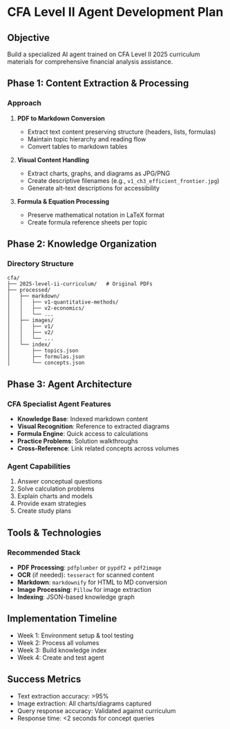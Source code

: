 # CFA Level II Agent Development Plan

## Objective
Build a specialized AI agent trained on CFA Level II 2025 curriculum materials for comprehensive financial analysis assistance.

## Phase 1: Content Extraction & Processing

### Approach
1. **PDF to Markdown Conversion**
   - Extract text content preserving structure (headers, lists, formulas)
   - Maintain topic hierarchy and reading flow
   - Convert tables to markdown tables

2. **Visual Content Handling**
   - Extract charts, graphs, and diagrams as JPG/PNG
   - Create descriptive filenames (e.g., `v1_ch3_efficient_frontier.jpg`)
   - Generate alt-text descriptions for accessibility

3. **Formula & Equation Processing**
   - Preserve mathematical notation in LaTeX format
   - Create formula reference sheets per topic

## Phase 2: Knowledge Organization

### Directory Structure
```
cfa/
├── 2025-level-ii-curriculum/   # Original PDFs
├── processed/
│   ├── markdown/
│   │   ├── v1-quantitative-methods/
│   │   ├── v2-economics/
│   │   └── ...
│   ├── images/
│   │   ├── v1/
│   │   ├── v2/
│   │   └── ...
│   └── index/
│       ├── topics.json
│       ├── formulas.json
│       └── concepts.json
```

## Phase 3: Agent Architecture

### CFA Specialist Agent Features
- **Knowledge Base**: Indexed markdown content
- **Visual Recognition**: Reference to extracted diagrams
- **Formula Engine**: Quick access to calculations
- **Practice Problems**: Solution walkthroughs
- **Cross-Reference**: Link related concepts across volumes

### Agent Capabilities
1. Answer conceptual questions
2. Solve calculation problems
3. Explain charts and models
4. Provide exam strategies
5. Create study plans

## Tools & Technologies

### Recommended Stack
- **PDF Processing**: `pdfplumber` or `pypdf2` + `pdf2image`
- **OCR** (if needed): `tesseract` for scanned content
- **Markdown**: `markdownify` for HTML to MD conversion
- **Image Processing**: `Pillow` for image extraction
- **Indexing**: JSON-based knowledge graph

## Implementation Timeline
- Week 1: Environment setup & tool testing
- Week 2: Process all volumes
- Week 3: Build knowledge index
- Week 4: Create and test agent

## Success Metrics
- Text extraction accuracy: >95%
- Image extraction: All charts/diagrams captured
- Query response accuracy: Validated against curriculum
- Response time: <2 seconds for concept queries